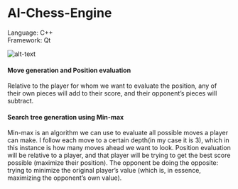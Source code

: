 # AI-Chess-Engine

Language: C++\
Framework: Qt

![alt-text](https://github.com/RahulRavishankar/AI-Chess-Engine/recording.gif)

#### Move generation and Position evaluation
Relative to the player for whom we want to evaluate the position, any of their own pieces will add to their score, and their opponent’s pieces will subtract.

#### Search tree generation using Min-max
Min-max is an algorithm we can use to evaluate all possible moves a player can make. I follow each move to a certain depth(in my case it is 3), which in this instance is how many moves ahead we want to look. Position evaluation will be relative to a player, and that player will be trying to get the best score possible (maximize their position). The opponent be doing the opposite: trying to minimize the original player’s value (which is, in essence, maximizing the opponent’s own value).

